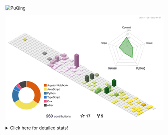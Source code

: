 ![PuQing](https://user-images.githubusercontent.com/27223114/171565019-9a56fae6-b08b-421f-99db-7e830da42371.png)

![](./profile-3d-contrib/profile-season-animate.svg)

<details>
<summary>Click here for detailed stats!</summary>

<!--START_SECTION:waka-->
**I'm a Night 🦉** 

```text
🌞 Morning    46 commits     ███░░░░░░░░░░░░░░░░░░░░░░   12.27% 
🌆 Daytime    127 commits    ████████░░░░░░░░░░░░░░░░░   33.87% 
🌃 Evening    104 commits    ███████░░░░░░░░░░░░░░░░░░   27.73% 
🌙 Night      98 commits     ██████░░░░░░░░░░░░░░░░░░░   26.13%

```


📊 **This Week I Spent My Time On** 

```text
💬 Programming Languages: 
C++                      6 hrs 46 mins       █████████████░░░░░░░░░░░░   54.71% 
Jupyter Notebook         2 hrs 24 mins       ████░░░░░░░░░░░░░░░░░░░░░   19.47% 
Python                   1 hr 25 mins        ██░░░░░░░░░░░░░░░░░░░░░░░   11.47% 
CMake                    1 hr 4 mins         ██░░░░░░░░░░░░░░░░░░░░░░░   8.63% 
Other                    21 mins             ░░░░░░░░░░░░░░░░░░░░░░░░░   2.89%

🔥 Editors: 
VS Code                  12 hrs 3 mins       ████████████████████████░   97.42% 
CLion                    19 mins             ░░░░░░░░░░░░░░░░░░░░░░░░░   2.58%

💻 Operating System: 
Mac                      10 hrs 38 mins      █████████████████████░░░░   85.89% 
Windows                  1 hr 44 mins        ███░░░░░░░░░░░░░░░░░░░░░░   14.11%

```


<!--END_SECTION:waka-->
</details>
